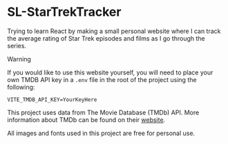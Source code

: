 # SL-StarTrekTracker

Trying to learn React by making a small personal website where I can track the average rating of Star Trek episodes and films as I go through the series.

> [!WARNING]
> If you would like to use this website yourself, you will need to place your own TMDB API key in a `.env` file in the root of the project using the following:
> ```
> VITE_TMDB_API_KEY=YourKeyHere
> ```

This project uses data from The Movie Database (TMDb) API. More information about TMDb can be found on their [website](https://www.themoviedb.org/).

All images and fonts used in this project are free for personal use.
